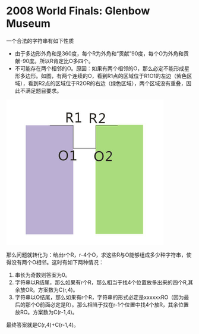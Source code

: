 # 2008 World Finals: Glenbow Museum

一个合法的字符串有如下性质

* 由于多边形外角和是360度，每个R为外角和“贡献”90度，每个O为外角和贡献-90度。所以R肯定比O多四个。
* 不可能存在两个相邻的O。原因：如果有两个相邻的O，那么必定不能形成星形多边形。如图，有两个连续的O，看到R1点的区域位于R1O1的左边（紫色区域），看到R2点的区域位于R2OR的右边（绿色区域），两个区域没有重叠，因此不满足题目要求。 

![Alt text](4123_Img1.jpg "Image 1")

那么问题就转化为：给出r个R，r-4个O，求这些R与O能够组成多少种字符串，使得没有两个O相邻。这时有如下两种情况：

1. 串长为奇数则答案为0。
2. 字符串以R结尾，那么如果有r个R，那么相当于找4个位置放多出来的四个R,其余放OR。方案数为C(r,4)。
3. 字符串以O结尾，那么如果有r个R，字符串的形式必定是xxxxxxRO（因为最后的那个O前面必定是R）。那么相当于找在r-1个位置中找4个放R，其余位置放RO。方案数为C(r-1,4)。 

最终答案就是C(r,4)+C(r-1,4)。 
